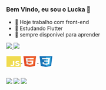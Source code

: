 ### Bem Vindo, eu sou o Lucka 👋

- 🔭 Hoje trabalho com front-end
- 🌱 Estudando Flutter
- 🧠 sempre disponível para aprender

<div>
  <a href="https://github.com/Luckka">
  <img height="180em" src="https://github-readme-stats.vercel.app/api?username=Luckka&show_icons=true&theme=dark&include_all_commits=true&count_private=true"/>
  <img height="180em" src="https://github-readme-stats.vercel.app/api/top-langs/?username=Luckka&layout=compact&langs_count=16&theme=dark"/>
</div>
  
<div style="display: inline_block"><br>
  <img align="center" alt="Luckka-Js" height="30" width="40" src="https://raw.githubusercontent.com/devicons/devicon/master/icons/javascript/javascript-plain.svg">
  <img align="center" alt="Luckka-HTML" height="30" width="40" src="https://raw.githubusercontent.com/devicons/devicon/master/icons/html5/html5-original.svg">
  <img align="center" alt="Luckka-CSS" height="30" width="40" src="https://raw.githubusercontent.com/devicons/devicon/master/icons/css3/css3-original.svg">
</div>
  
  ##
  
<div> 
  <a href="https://www.instagram.com/lucka.js" target="_blank"><img src="https://img.shields.io/badge/-Instagram-%23E4405F?style=for-the-badge&logo=instagram&logoColor=white" target="_blank"></a>
  <a href = "mailto:luckadev.silva@gmail.com"><img src="https://img.shields.io/badge/-Gmail-%23333?style=for-the-badge&logo=gmail&logoColor=white" target="_blank"></a>
  <a href="https://www.linkedin.com/in/lucka-silva-94b854201/" target="_blank"><img src="https://img.shields.io/badge/-LinkedIn-%230077B5?style=for-the-badge&logo=linkedin&logoColor=white" target="_blank"></a> 
</div>
  
